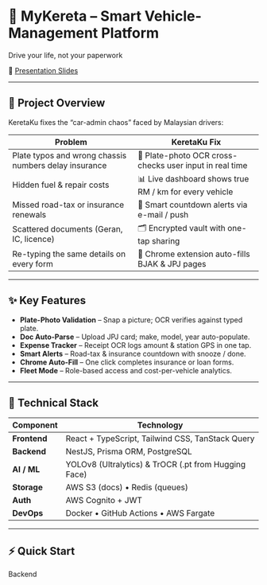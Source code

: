 # 🚗 MyKereta – Smart Vehicle-Management Platform  
Drive your life, not your paperwork

📄 [Presentation Slides](https://drive.google.com/drive/folders/1cqFF7POEtSZ79wl31A-WUBOUBdmzkWbW?usp=sharing)


---

## 🌟 Project Overview  
KeretaKu fixes the “car-admin chaos” faced by Malaysian drivers:

| Problem | KeretaKu Fix |
|---------|--------------|
| Plate typos and wrong chassis numbers delay insurance | 📸 Plate-photo OCR cross-checks user input in real time |
| Hidden fuel & repair costs | 📊 Live dashboard shows true RM / km for every vehicle |
| Missed road-tax or insurance renewals | 🔔 Smart countdown alerts via e-mail / push |
| Scattered documents (Geran, IC, licence) | 🗂️ Encrypted vault with one-tap sharing |
| Re-typing the same details on every form | 🧩 Chrome extension auto-fills BJAK & JPJ pages |


---

## ✨ Key Features
- **Plate-Photo Validation** – Snap a picture; OCR verifies against typed plate.  
- **Doc Auto-Parse** – Upload JPJ card; make, model, year auto-populate.  
- **Expense Tracker** – Receipt OCR logs amount & station GPS in one tap.  
- **Smart Alerts** – Road-tax & insurance countdown with snooze / done.  
- **Chrome Auto-Fill** – One click completes insurance or loan forms.  
- **Fleet Mode** – Role-based access and cost-per-vehicle analytics.

---

## 🚀 Technical Stack
| Component | Technology |
|-----------|------------|
| **Frontend** | React + TypeScript, Tailwind CSS, TanStack Query |
| **Backend** | NestJS, Prisma ORM, PostgreSQL |
| **AI / ML** | YOLOv8 (Ultralytics) & TrOCR (.pt from Hugging Face) |
| **Storage** | AWS S3 (docs) • Redis (queues) |
| **Auth** | AWS Cognito + JWT |
| **DevOps** | Docker • GitHub Actions • AWS Fargate |

---

## ⚡ Quick Start

Backend
